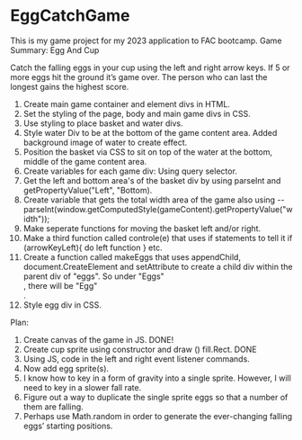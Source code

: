 # EggCatchGame
This is my game project for my 2023 application to FAC bootcamp. 
Game Summary: Egg And Cup 

Catch the falling eggs in your cup using the left and right arrow keys. If 5 or more eggs hit the ground it’s game over. The person who can last the longest gains the highest score. 


1. Create main game container and element divs in HTML. 
2. Set the styling of the page, body and main game divs in CSS. 
3. Use styling to place basket and water divs. 
4. Style water Div to be at the bottom of the game content area. Added background image of water to create effect. 
5. Position the basket via CSS to sit on top of the water at the bottom, middle of the game content area. 
6. Create variables for each game div: Using query selector. 
7. Get the left and bottom area's of the basket div by using parseInt and getPropertyValue("Left", "Bottom).
8. Create variable that gets the total width area of the game also using -- parseInt(window.getComputedStyle(gameContent).getPropertyValue("width"));
9. Make seperate functions for moving the basket left and/or right. 
10. Make a third function called controle(e) that uses if statements to tell it if (arrowKeyLeft){
    do left function }
    etc. 
11. Create a function called makeEggs that uses appendChild, document.CreateElement and setAttribute to create a child div within the parent div of "eggs". So under "Eggs" <div>, there will be "Egg" <div>.
12. Style egg div in CSS. 










Plan: 

1. Create canvas of the game in JS. DONE! 
2. Create cup sprite using constructor and draw () fill.Rect. DONE 
3. Using JS, code in the left and right event listener commands.
4. Now add egg sprite(s). 
5. I know how to key in a form of gravity into a single sprite. However, I will need to key in a slower fall rate. 
6. Figure out a way to duplicate the single sprite eggs so that a number of them are falling. 
7. Perhaps use Math.random in order to generate the ever-changing falling eggs’ starting positions. 



<!------To make the background image completely visible within the .basket element, you can adjust the background-size property. By setting it to cover, the background image will be scaled proportionally to cover the entire container. ----!> 